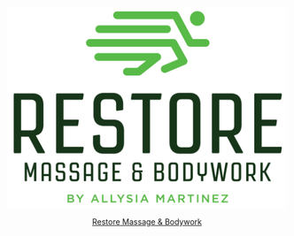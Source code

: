 <div align="center">

![](Restore_Logo_Final_trimmed.png)

[Restore Massage & Bodywork](https://www.restoremassageandbodywork.com/)
</div>